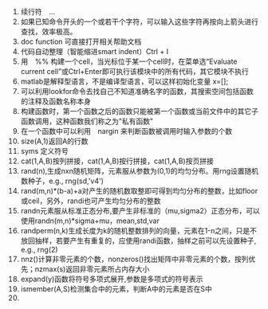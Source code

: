 1. 续行符　...
2. 如果已知命令开头的一个或若干个字符，可以输入这些字符再按向上箭头进行查找，效率极高。
3. doc function 可直接打开相关帮助文档
4. 代码自动整理（智能缩进smart indent）Ctrl + I
5. 用　%% 构建一个cell，当光标位于某一个cell时，在菜单选“Evaluate current cell”或Ctrl+Enter即可执行该模块中的所有代码，其它模块不执行
6. matlab是解释型语言，不是编译型语言，可以这样初始化变量 x=[];
7. 可以利用lookfor命令去找自己不知道准确名字的函数，其搜索空间包括函数的注释及函数名称本身
8. 构建函数时，第一个函数之后的函数只能被第一个函数或当前文件中的其它子函数调用，这种函数我们称之为"私有函数"
9. 在一个函数中可以利用　nargin 来判断函数被调用时输入参数的个数
10. size(A,1)返回A的行数
11. syms 定义符号
12. cat(1,A,B)按列拼接，cat(1,A,B)按行拼接，cat(1,A,B)按页拼接
13. rand(n),生成nxn随机矩阵，元素服从参数为(0,1)的均匀分布。用rng设置随机数种子，e.g., rng(sd,'v4')
14. rand(m,n)*(b-a)+a对产生的随机数取整即可得到均匀分布的整数，比如floor或ceil，另外，randi也可产生均匀分布的整数
15. randn元素服从标准正态分布,要产生非标准的（mu,sigma2）正态分布，可以使用randn(m,n)*sigma+mu，mean,std,var
16. randperm(n,k)生成长度为k的随机整数排列的向量，元素在1-n之间，只是不放回抽样，若要产生有重复的，应使用randi函数，抽样之前可以先设置种子, e.g., rng(2)
17. nnz()计算非零元素的个数，nonzeros()找出矩阵中非零元素的个数，按列优先；nzmax(s)返回非零元素所占内存大小
18. expand(y)函数将符号多项式展开,参数是多项式的符号表示
19. ismember(A,S)检测集合中的元素，判断A中的元素是否在S中
20. 
